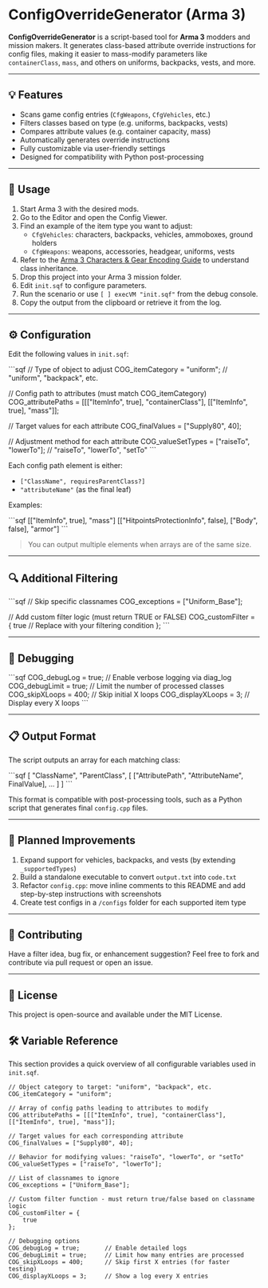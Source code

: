 # ConfigOverrideGenerator (Arma 3)

**ConfigOverrideGenerator** is a script-based tool for **Arma 3** modders and mission makers. It generates class-based attribute override instructions for config files, making it easier to mass-modify parameters like `containerClass`, `mass`, and others on uniforms, backpacks, vests, and more.

---

## 💡 Features

- Scans game config entries (`CfgWeapons`, `CfgVehicles`, etc.)
- Filters classes based on type (e.g. uniforms, backpacks, vests)
- Compares attribute values (e.g. container capacity, mass)
- Automatically generates override instructions
- Fully customizable via user-friendly settings
- Designed for compatibility with Python post-processing

---

## 🚀 Usage

1. Start Arma 3 with the desired mods.
2. Go to the Editor and open the Config Viewer.
3. Find an example of the item type you want to adjust:
   - `CfgVehicles`: characters, backpacks, vehicles, ammoboxes, ground holders
   - `CfgWeapons`: weapons, accessories, headgear, uniforms, vests
4. Refer to the [Arma 3 Characters & Gear Encoding Guide](https://community.bistudio.com/wiki/Arma_3:_Characters_And_Gear_Encoding_Guide#Uniform_Configuration) to understand class inheritance.
5. Drop this project into your Arma 3 mission folder.
6. Edit `init.sqf` to configure parameters.
7. Run the scenario or use `[ ] execVM "init.sqf"` from the debug console.
8. Copy the output from the clipboard or retrieve it from the log.

---

## ⚙️ Configuration

Edit the following values in `init.sqf`:

\`\`\`sqf
// Type of object to adjust
COG_itemCategory = "uniform"; // "uniform", "backpack", etc.

// Config path to attributes (must match COG_itemCategory)
COG_attributePaths = [[["ItemInfo", true], "containerClass"], [["ItemInfo", true], "mass"]];

// Target values for each attribute
COG_finalValues = ["Supply80", 40];

// Adjustment method for each attribute
COG_valueSetTypes = ["raiseTo", "lowerTo"]; // "raiseTo", "lowerTo", "setTo"
\`\`\`

Each config path element is either:
- `["ClassName", requiresParentClass?]`
- `"attributeName"` (as the final leaf)

Examples:

\`\`\`sqf
[["ItemInfo", true], "mass"]
[["HitpointsProtectionInfo", false], ["Body", false], "armor"]
\`\`\`

> You can output multiple elements when arrays are of the same size.

---

## 🔍 Additional Filtering

\`\`\`sqf
// Skip specific classnames
COG_exceptions = ["Uniform_Base"];

// Add custom filter logic (must return TRUE or FALSE)
COG_customFilter = {
    true // Replace with your filtering condition
};
\`\`\`

---

## 🐞 Debugging

\`\`\`sqf
COG_debugLog = true;     // Enable verbose logging via diag_log
COG_debugLimit = true;   // Limit the number of processed classes
COG_skipXLoops = 400;    // Skip initial X loops
COG_displayXLoops = 3;   // Display every X loops
\`\`\`

---

## 📋 Output Format

The script outputs an array for each matching class:

\`\`\`sqf
[
  "ClassName",
  "ParentClass",
  [
    ["AttributePath", "AttributeName", FinalValue],
    ...
  ]
]
\`\`\`

This format is compatible with post-processing tools, such as a Python script that generates final `config.cpp` files.

---

## 📌 Planned Improvements

1. Expand support for vehicles, backpacks, and vests (by extending `_supportedTypes`)
2. Build a standalone executable to convert `output.txt` into `code.txt`
3. Refactor `config.cpp`: move inline comments to this README and add step-by-step instructions with screenshots
4. Create test configs in a `/configs` folder for each supported item type

---

## 🧩 Contributing

Have a filter idea, bug fix, or enhancement suggestion? Feel free to fork and contribute via pull request or open an issue.

---

## 📜 License

This project is open-source and available under the MIT License.


## 🛠️ Variable Reference

This section provides a quick overview of all configurable variables used in `init.sqf`.

```sqf
// Object category to target: "uniform", "backpack", etc.
COG_itemCategory = "uniform";

// Array of config paths leading to attributes to modify
COG_attributePaths = [[["ItemInfo", true], "containerClass"], [["ItemInfo", true], "mass"]];

// Target values for each corresponding attribute
COG_finalValues = ["Supply80", 40];

// Behavior for modifying values: "raiseTo", "lowerTo", or "setTo"
COG_valueSetTypes = ["raiseTo", "lowerTo"];

// List of classnames to ignore
COG_exceptions = ["Uniform_Base"];

// Custom filter function - must return true/false based on classname logic
COG_customFilter = {
    true
};

// Debugging options
COG_debugLog = true;       // Enable detailed logs
COG_debugLimit = true;     // Limit how many entries are processed
COG_skipXLoops = 400;      // Skip first X entries (for faster testing)
COG_displayXLoops = 3;     // Show a log every X entries
```
